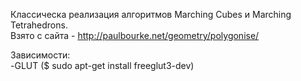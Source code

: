 Классическа реализация алгоритмов Marching Cubes и Marching Tetrahedrons.        
Взято с сайта - http://paulbourke.net/geometry/polygonise/      
        
Зависимости:        
-GLUT ($ sudo apt-get install freeglut3-dev)